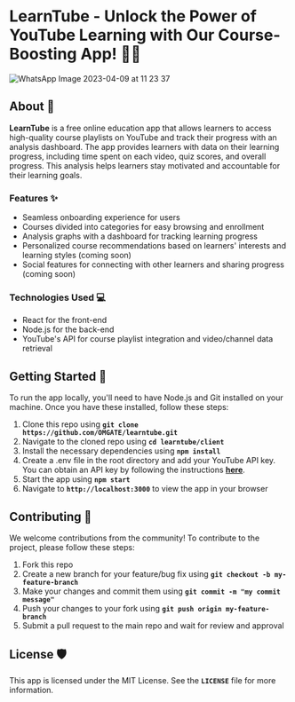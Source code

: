 # **LearnTube - Unlock the Power of YouTube Learning with Our Course-Boosting App! 👩‍🎓**
![WhatsApp Image 2023-04-09 at 11 23 37](https://user-images.githubusercontent.com/41827102/230762848-37cad02f-73ee-47c7-8861-90d5c6141020.jpg)

## **About 🚀**

**LearnTube** is a free online education app that allows learners to access high-quality course playlists on YouTube and track their progress with an analysis dashboard. The app provides learners with data on their learning progress, including time spent on each video, quiz scores, and overall progress. This analysis helps learners stay motivated and accountable for their learning goals.

### **Features ✨**

- Seamless onboarding experience for users
- Courses divided into categories for easy browsing and enrollment
- Analysis graphs with a dashboard for tracking learning progress
- Personalized course recommendations based on learners' interests and learning styles (coming soon)
- Social features for connecting with other learners and sharing progress (coming soon)

### **Technologies Used 💻**

- React for the front-end
- Node.js for the back-end
- YouTube's API for course playlist integration and video/channel data retrieval

## **Getting Started 👋**

To run the app locally, you'll need to have Node.js and Git installed on your machine. Once you have these installed, follow these steps:

1. Clone this repo using **`git clone https://github.com/OMGATE/learntube.git`**
2. Navigate to the cloned repo using **`cd learntube/client`**
3. Install the necessary dependencies using **`npm install`**
4. Create a .env file in the root directory and add your YouTube API key. You can obtain an API key by following the instructions **[here](https://developers.google.com/youtube/registering_an_application)**.
5. Start the app using **`npm start`**
6. Navigate to **`http://localhost:3000`** to view the app in your browser

## **Contributing 🤝**

We welcome contributions from the community! To contribute to the project, please follow these steps:

1. Fork this repo
2. Create a new branch for your feature/bug fix using **`git checkout -b my-feature-branch`**
3. Make your changes and commit them using **`git commit -m "my commit message"`**
4. Push your changes to your fork using **`git push origin my-feature-branch`**
5. Submit a pull request to the main repo and wait for review and approval

## **License 🛡**

This app is licensed under the MIT License. See the **`LICENSE`** file for more information.
